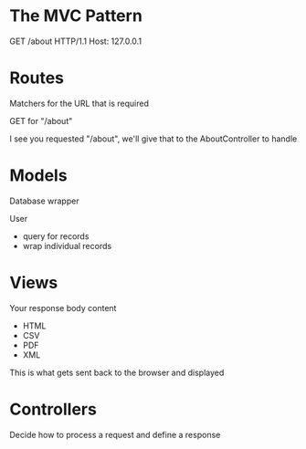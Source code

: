 # The MVC Pattern

GET /about HTTP/1.1
Host: 127.0.0.1

# Routes
Matchers for the URL that is required

GET for "/about"

I see you requested "/about", we'll give that to the AboutController to handle

# Models
Database wrapper

User 
* query for records
* wrap individual records 
# Views
Your response body content
* HTML
* CSV
* PDF
* XML

This is what gets sent back to the browser and displayed
# Controllers
Decide how to process a request and define a response